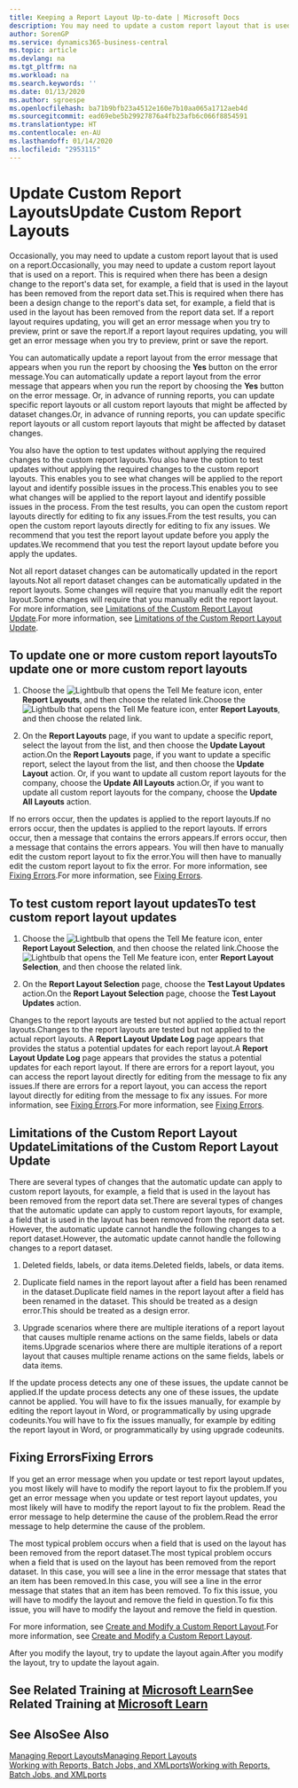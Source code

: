 ```yaml
---
title: Keeping a Report Layout Up-to-date | Microsoft Docs
description: You may need to update a custom report layout that is used on a report. This is required when there has been a design change to the report's data set, for example, a field that is used in the layout has been removed from the report data set.
author: SorenGP
ms.service: dynamics365-business-central
ms.topic: article
ms.devlang: na
ms.tgt_pltfrm: na
ms.workload: na
ms.search.keywords: ''
ms.date: 01/13/2020
ms.author: sgroespe
ms.openlocfilehash: ba71b9bfb23a4512e160e7b10aa065a1712aeb4d
ms.sourcegitcommit: ead69ebe5b29927876a4fb23afb6c066f8854591
ms.translationtype: HT
ms.contentlocale: en-AU
ms.lasthandoff: 01/14/2020
ms.locfileid: "2953115"
---
```

# <a name="update-custom-report-layouts"></a><span data-ttu-id="8aa52-104">Update Custom Report Layouts</span><span class="sxs-lookup"><span data-stu-id="8aa52-104">Update Custom Report Layouts</span></span>
<span data-ttu-id="8aa52-105">Occasionally, you may need to update a custom report layout that is used on a report.</span><span class="sxs-lookup"><span data-stu-id="8aa52-105">Occasionally, you may need to update a custom report layout that is used on a report.</span></span> <span data-ttu-id="8aa52-106">This is required when there has been a design change to the report's data set, for example, a field that is used in the layout has been removed from the report data set.</span><span class="sxs-lookup"><span data-stu-id="8aa52-106">This is required when there has been a design change to the report's data set, for example, a field that is used in the layout has been removed from the report data set.</span></span> <span data-ttu-id="8aa52-107">If a report layout requires updating, you will get an error message when you try to preview, print or save the report.</span><span class="sxs-lookup"><span data-stu-id="8aa52-107">If a report layout requires updating, you will get an error message when you try to preview, print or save the report.</span></span>  

<span data-ttu-id="8aa52-108">You can automatically update a report layout from the error message that appears when you run the report by choosing the **Yes** button on the error message.</span><span class="sxs-lookup"><span data-stu-id="8aa52-108">You can automatically update a report layout from the error message that appears when you run the report by choosing the **Yes** button on the error message.</span></span> <span data-ttu-id="8aa52-109">Or, in advance of running reports, you can update specific report layouts or all custom report layouts that might be affected by dataset changes.</span><span class="sxs-lookup"><span data-stu-id="8aa52-109">Or, in advance of running reports, you can update specific report layouts or all custom report layouts that might be affected by dataset changes.</span></span>  

<span data-ttu-id="8aa52-110">You also have the option to test updates without applying the required changes to the custom report layouts.</span><span class="sxs-lookup"><span data-stu-id="8aa52-110">You also have the option to test updates without applying the required changes to the custom report layouts.</span></span> <span data-ttu-id="8aa52-111">This enables you to see what changes will be applied to the report layout and identify possible issues in the process.</span><span class="sxs-lookup"><span data-stu-id="8aa52-111">This enables you to see what changes will be applied to the report layout and identify possible issues in the process.</span></span> <span data-ttu-id="8aa52-112">From the test results, you can open the custom report layouts directly for editing to fix any issues.</span><span class="sxs-lookup"><span data-stu-id="8aa52-112">From the test results, you can open the custom report layouts directly for editing to fix any issues.</span></span> <span data-ttu-id="8aa52-113">We recommend that you test the report layout update before you apply the updates.</span><span class="sxs-lookup"><span data-stu-id="8aa52-113">We recommend that you test the report layout update before you apply the updates.</span></span>  

<span data-ttu-id="8aa52-114">Not all report dataset changes can be automatically updated in the report layouts.</span><span class="sxs-lookup"><span data-stu-id="8aa52-114">Not all report dataset changes can be automatically updated in the report layouts.</span></span> <span data-ttu-id="8aa52-115">Some changes will require that you manually edit the report layout.</span><span class="sxs-lookup"><span data-stu-id="8aa52-115">Some changes will require that you manually edit the report layout.</span></span> <span data-ttu-id="8aa52-116">For more information, see [Limitations of the Custom Report Layout Update](ui-update-report-layouts.md#UpdateLimitations).</span><span class="sxs-lookup"><span data-stu-id="8aa52-116">For more information, see [Limitations of the Custom Report Layout Update](ui-update-report-layouts.md#UpdateLimitations).</span></span>  

## <a name="to-update-one-or-more-custom-report-layouts"></a><span data-ttu-id="8aa52-117">To update one or more custom report layouts</span><span class="sxs-lookup"><span data-stu-id="8aa52-117">To update one or more custom report layouts</span></span>  

1.  <span data-ttu-id="8aa52-118">Choose the ![Lightbulb that opens the Tell Me feature](media/ui-search/search_small.png "Tell me what you want to do") icon, enter **Report Layouts**, and then choose the related link.</span><span class="sxs-lookup"><span data-stu-id="8aa52-118">Choose the ![Lightbulb that opens the Tell Me feature](media/ui-search/search_small.png "Tell me what you want to do") icon, enter **Report Layouts**, and then choose the related link.</span></span>  

2.  <span data-ttu-id="8aa52-119">On the **Report Layouts** page, if you want to update a specific report, select the layout from the list, and then choose the **Update Layout** action.</span><span class="sxs-lookup"><span data-stu-id="8aa52-119">On the **Report Layouts** page, if you want to update a specific report, select the layout from the list, and then choose the **Update Layout** action.</span></span> <span data-ttu-id="8aa52-120">Or, if you want to update all custom report layouts for the company, choose the **Update All Layouts** action.</span><span class="sxs-lookup"><span data-stu-id="8aa52-120">Or, if you want to update all custom report layouts for the company, choose the **Update All Layouts** action.</span></span>  

<span data-ttu-id="8aa52-121">If no errors occur, then the updates is applied to the report layouts.</span><span class="sxs-lookup"><span data-stu-id="8aa52-121">If no errors occur, then the updates is applied to the report layouts.</span></span> <span data-ttu-id="8aa52-122">If errors occur, then a message that contains the errors appears.</span><span class="sxs-lookup"><span data-stu-id="8aa52-122">If errors occur, then a message that contains the errors appears.</span></span> <span data-ttu-id="8aa52-123">You will then have to manually edit the custom report layout to fix the error.</span><span class="sxs-lookup"><span data-stu-id="8aa52-123">You will then have to manually edit the custom report layout to fix the error.</span></span> <span data-ttu-id="8aa52-124">For more information, see [Fixing Errors](ui-update-report-layouts.md#FixErrors).</span><span class="sxs-lookup"><span data-stu-id="8aa52-124">For more information, see [Fixing Errors](ui-update-report-layouts.md#FixErrors).</span></span>  

## <a name="to-test-custom-report-layout-updates"></a><span data-ttu-id="8aa52-125">To test custom report layout updates</span><span class="sxs-lookup"><span data-stu-id="8aa52-125">To test custom report layout updates</span></span>  

1.  <span data-ttu-id="8aa52-126">Choose the ![Lightbulb that opens the Tell Me feature](media/ui-search/search_small.png "Tell me what you want to do") icon, enter **Report Layout Selection**, and then choose the related link.</span><span class="sxs-lookup"><span data-stu-id="8aa52-126">Choose the ![Lightbulb that opens the Tell Me feature](media/ui-search/search_small.png "Tell me what you want to do") icon, enter **Report Layout Selection**, and then choose the related link.</span></span>  

2.  <span data-ttu-id="8aa52-127">On the **Report Layout Selection** page, choose the **Test Layout Updates** action.</span><span class="sxs-lookup"><span data-stu-id="8aa52-127">On the **Report Layout Selection** page, choose the **Test Layout Updates** action.</span></span>  

 <span data-ttu-id="8aa52-128">Changes to the report layouts are tested but not applied to the actual report layouts.</span><span class="sxs-lookup"><span data-stu-id="8aa52-128">Changes to the report layouts are tested but not applied to the actual report layouts.</span></span> <span data-ttu-id="8aa52-129">A **Report Layout Update Log** page appears that provides the status a potential updates for each report layout.</span><span class="sxs-lookup"><span data-stu-id="8aa52-129">A **Report Layout Update Log** page appears that provides the status a potential updates for each report layout.</span></span> <span data-ttu-id="8aa52-130">If there are errors for a report layout, you can access the report layout directly for editing from the message to fix any issues.</span><span class="sxs-lookup"><span data-stu-id="8aa52-130">If there are errors for a report layout, you can access the report layout directly for editing from the message to fix any issues.</span></span> <span data-ttu-id="8aa52-131">For more information, see [Fixing Errors](ui-update-report-layouts.md#FixErrors).</span><span class="sxs-lookup"><span data-stu-id="8aa52-131">For more information, see [Fixing Errors](ui-update-report-layouts.md#FixErrors).</span></span>  

##  <a name="UpdateLimitations"></a> <span data-ttu-id="8aa52-132">Limitations of the Custom Report Layout Update</span><span class="sxs-lookup"><span data-stu-id="8aa52-132">Limitations of the Custom Report Layout Update</span></span>  
 <span data-ttu-id="8aa52-133">There are several types of changes that the automatic update can apply to custom report layouts, for example, a field that is used in the layout has been removed from the report data set.</span><span class="sxs-lookup"><span data-stu-id="8aa52-133">There are several types of changes that the automatic update can apply to custom report layouts, for example, a field that is used in the layout has been removed from the report data set.</span></span> <span data-ttu-id="8aa52-134">However, the automatic update cannot handle the following changes to a report dataset.</span><span class="sxs-lookup"><span data-stu-id="8aa52-134">However, the automatic update cannot handle the following changes to a report dataset.</span></span>  

1.  <span data-ttu-id="8aa52-135">Deleted fields, labels, or data items.</span><span class="sxs-lookup"><span data-stu-id="8aa52-135">Deleted fields, labels, or data items.</span></span>  

2.  <span data-ttu-id="8aa52-136">Duplicate field names in the report layout after a field has been renamed in the dataset.</span><span class="sxs-lookup"><span data-stu-id="8aa52-136">Duplicate field names in the report layout after a field has been renamed in the dataset.</span></span> <span data-ttu-id="8aa52-137">This should be treated as a design error.</span><span class="sxs-lookup"><span data-stu-id="8aa52-137">This should be treated as a design error.</span></span>  

3.  <span data-ttu-id="8aa52-138">Upgrade scenarios where there are multiple iterations of a report layout that causes multiple rename actions on the same fields, labels or data items.</span><span class="sxs-lookup"><span data-stu-id="8aa52-138">Upgrade scenarios where there are multiple iterations of a report layout that causes multiple rename actions on the same fields, labels or data items.</span></span>  

 <span data-ttu-id="8aa52-139">If the update process detects any one of these issues, the update cannot be applied.</span><span class="sxs-lookup"><span data-stu-id="8aa52-139">If the update process detects any one of these issues, the update cannot be applied.</span></span> <span data-ttu-id="8aa52-140">You will have to fix the issues manually, for example by editing the report layout in Word, or programmatically by using upgrade codeunits.</span><span class="sxs-lookup"><span data-stu-id="8aa52-140">You will have to fix the issues manually, for example by editing the report layout in Word, or programmatically by using upgrade codeunits.</span></span>  

##  <a name="FixErrors"></a> <span data-ttu-id="8aa52-141">Fixing Errors</span><span class="sxs-lookup"><span data-stu-id="8aa52-141">Fixing Errors</span></span>  
 <span data-ttu-id="8aa52-142">If you get an error message when you update or test report layout updates, you most likely will have to modify the report layout to fix the problem.</span><span class="sxs-lookup"><span data-stu-id="8aa52-142">If you get an error message when you update or test report layout updates, you most likely will have to modify the report layout to fix the problem.</span></span> <span data-ttu-id="8aa52-143">Read the error message to help determine the cause of the problem.</span><span class="sxs-lookup"><span data-stu-id="8aa52-143">Read the error message to help determine the cause of the problem.</span></span>  

 <span data-ttu-id="8aa52-144">The most typical problem occurs when a field that is used on the layout has been removed from the report dataset.</span><span class="sxs-lookup"><span data-stu-id="8aa52-144">The most typical problem occurs when a field that is used on the layout has been removed from the report dataset.</span></span> <span data-ttu-id="8aa52-145">In this case, you will see a line in the error message that states that an item has been removed.</span><span class="sxs-lookup"><span data-stu-id="8aa52-145">In this case, you will see a line in the error message that states that an item has been removed.</span></span> <span data-ttu-id="8aa52-146">To fix this issue, you will have to modify the layout and remove the field in question.</span><span class="sxs-lookup"><span data-stu-id="8aa52-146">To fix this issue, you will have to modify the layout and remove the field in question.</span></span>  

 <span data-ttu-id="8aa52-147">For more information, see [Create and Modify a Custom Report Layout](ui-how-create-custom-report-layout.md#ModifyCustomLayout).</span><span class="sxs-lookup"><span data-stu-id="8aa52-147">For more information, see [Create and Modify a Custom Report Layout](ui-how-create-custom-report-layout.md#ModifyCustomLayout).</span></span>  

<span data-ttu-id="8aa52-148">After you modify the layout, try to update the layout again.</span><span class="sxs-lookup"><span data-stu-id="8aa52-148">After you modify the layout, try to update the layout again.</span></span>  

## <a name="see-related-training-at-microsoft-learnlearnmoduleschange-documents-dynamics-365-business-centralindex"></a><span data-ttu-id="8aa52-149">See Related Training at [Microsoft Learn](/learn/modules/change-documents-dynamics-365-business-central/index)</span><span class="sxs-lookup"><span data-stu-id="8aa52-149">See Related Training at [Microsoft Learn](/learn/modules/change-documents-dynamics-365-business-central/index)</span></span>

## <a name="see-also"></a><span data-ttu-id="8aa52-150">See Also</span><span class="sxs-lookup"><span data-stu-id="8aa52-150">See Also</span></span>  
 [<span data-ttu-id="8aa52-151">Managing Report Layouts</span><span class="sxs-lookup"><span data-stu-id="8aa52-151">Managing Report Layouts</span></span>](ui-manage-report-layouts.md)  
 [<span data-ttu-id="8aa52-152">Working with Reports, Batch Jobs, and XMLports</span><span class="sxs-lookup"><span data-stu-id="8aa52-152">Working with Reports, Batch Jobs, and XMLports</span></span>](ui-work-report.md)  
